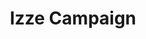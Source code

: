 ---
layout: work
title: Izze Campaign
meta: Description of portfolio peice
next-piece: "/piece-six/"
prev-piece: "/piece-four/"
banner: izze-banner.jpg
supertitle: izze-campaign.svg
alt: Izze Campaign
supersub: Campaign to promote the natural fruit juice
goal: The goal of this campaign is to promote Izze sparkling juice and focus on the fact that it is made out of all natural ingredients.
obstacles: An obstacles was to create a campaign that will fit in a selection of differnt applications. Also I needed to show the fruit in a unique and engaging way to protray a differnt was to drink all natural. I had to also create a slogan to portray  all natural sparking juice.
outcome: I created a catchy slogan that created a personal connection to the viewer. I used real fruit photography to portray all natural flavour and I covered one in sparkles to show that it is a sparkling juice.
images:
  - izze-1.jpg
  - izze-2.jpg
  - izze-4.jpg
tags:
  - lr.svg
  - ai.svg
  - ps.svg
---